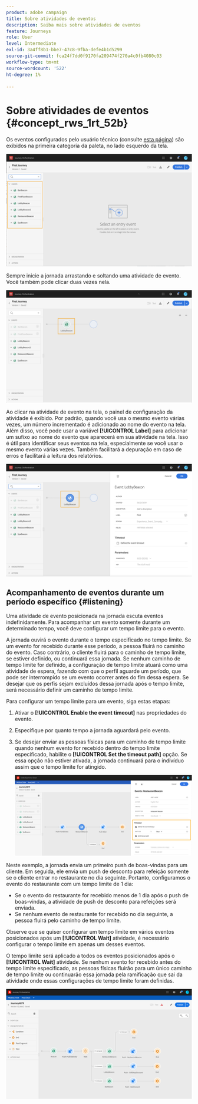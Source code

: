 ```yaml
---
product: adobe campaign
title: Sobre atividades de eventos
description: Saiba mais sobre atividades de eventos
feature: Journeys
role: User
level: Intermediate
exl-id: 3a4ff8b1-bbe7-47c8-9fba-defe4b1d5299
source-git-commit: fca24f7dd0f9170fa209474f270a4c0fb4080c03
workflow-type: tm+mt
source-wordcount: '522'
ht-degree: 1%

---
```


# Sobre atividades de eventos {#concept_rws_1rt_52b}

Os eventos configurados pelo usuário técnico (consulte [esta página](../event/about-events.md)) são exibidos na primeira categoria da paleta, no lado esquerdo da tela.

![](../assets/journey43.png)

Sempre inicie a jornada arrastando e soltando uma atividade de evento. Você também pode clicar duas vezes nela.

![](../assets/journey44.png)

Ao clicar na atividade de evento na tela, o painel de configuração da atividade é exibido. Por padrão, quando você usa o mesmo evento várias vezes, um número incrementado é adicionado ao nome do evento na tela. Além disso, você pode usar a variável **[!UICONTROL Label]** para adicionar um sufixo ao nome do evento que aparecerá em sua atividade na tela. Isso é útil para identificar seus eventos na tela, especialmente se você usar o mesmo evento várias vezes. Também facilitará a depuração em caso de erros e facilitará a leitura dos relatórios.

![](../assets/journey33.png)

## Acompanhamento de eventos durante um período específico {#listening}

Uma atividade de evento posicionada na jornada escuta eventos indefinidamente. Para acompanhar um evento somente durante um determinado tempo, você deve configurar um tempo limite para o evento.

A jornada ouvirá o evento durante o tempo especificado no tempo limite. Se um evento for recebido durante esse período, a pessoa fluirá no caminho do evento. Caso contrário, o cliente fluirá para o caminho de tempo limite, se estiver definido, ou continuará essa jornada. Se nenhum caminho de tempo limite for definido, a configuração de tempo limite atuará como uma atividade de espera, fazendo com que o perfil aguarde um período, que pode ser interrompido se um evento ocorrer antes do fim dessa espera. Se desejar que os perfis sejam excluídos dessa jornada após o tempo limite, será necessário definir um caminho de tempo limite.

Para configurar um tempo limite para um evento, siga estas etapas:

1. Ativar o **[!UICONTROL Enable the event timeout]** nas propriedades do evento.

1. Especifique por quanto tempo a jornada aguardará pelo evento.

1. Se desejar enviar as pessoas físicas para um caminho de tempo limite quando nenhum evento for recebido dentro do tempo limite especificado, habilite o **[!UICONTROL Set the timeout path]** opção. Se essa opção não estiver ativada, a jornada continuará para o indivíduo assim que o tempo limite for atingido.

   ![](../assets/event-timeout.png)

Neste exemplo, a jornada envia um primeiro push de boas-vindas para um cliente. Em seguida, ele envia um push de desconto para refeição somente se o cliente entrar no restaurante no dia seguinte. Portanto, configuramos o evento do restaurante com um tempo limite de 1 dia:

* Se o evento do restaurante for recebido menos de 1 dia após o push de boas-vindas, a atividade de push de desconto para refeições será enviada.
* Se nenhum evento de restaurante for recebido no dia seguinte, a pessoa fluirá pelo caminho de tempo limite.

Observe que se quiser configurar um tempo limite em vários eventos posicionados após um **[!UICONTROL Wait]** atividade, é necessário configurar o tempo limite em apenas um desses eventos.

O tempo limite será aplicado a todos os eventos posicionados após o **[!UICONTROL Wait]** atividade. Se nenhum evento for recebido antes do tempo limite especificado, as pessoas físicas fluirão para um único caminho de tempo limite ou continuarão essa jornada pela ramificação que sai da atividade onde essas configurações de tempo limite foram definidas.

![](../assets/event-timeout-group.png)
